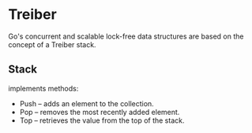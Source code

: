 # Treiber
Go's concurrent and scalable lock-free data structures are based on the concept of a Treiber stack.

## Stack
implements methods:

- Push – adds an element to the collection.
- Pop – removes the most recently added element.
- Top – retrieves the value from the top of the stack.